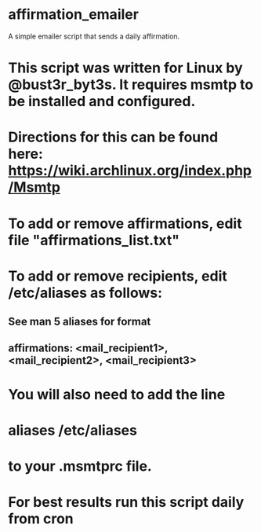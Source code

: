 # affirmation_emailer
A simple emailer script that sends a daily affirmation.

# This script was written for Linux by @bust3r_byt3s. It requires msmtp to be installed and configured.
# Directions for this can be found here: https://wiki.archlinux.org/index.php/Msmtp
# To add or remove affirmations, edit file "affirmations_list.txt"
# To add or remove recipients, edit /etc/aliases as follows:
##   See man 5 aliases for format
##        
##    affirmations: <mail_recipient1>, <mail_recipient2>, <mail_recipient3>
##
# You will also need to add the line 
#  aliases /etc/aliases
# to your .msmtprc file. 
# For best results run this script daily from cron
